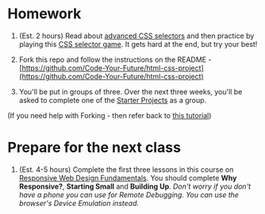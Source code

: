 # Homework

1. (Est. 2 hours) Read about [advanced CSS selectors](http://learn.shayhowe.com/advanced-html-css/complex-selectors/) and then practice by playing this [CSS selector game](https://flukeout.github.io/). It gets hard at the end, but try your best!

2. Fork this repo and follow the instructions on the README - [https://github.com/Code-Your-Future/html-css-project](https://github.com/Code-Your-Future/html-css-project)

3. You'll be put in groups of three. Over the next three weeks, you'll be asked to complete one of the [Starter Projects](https://github.com/CodeYourFuture/group-projects#starter-projects) as a group.

(If you need help with Forking - then refer back to [this tutorial](https://help.github.com/articles/fork-a-repo/))

# Prepare for the next class

1. (Est. 4-5 hours) Complete the first three lessons in this course on [Responsive Web Design Fundamentals](https://www.udacity.com/course/responsive-web-design-fundamentals--ud893). You should complete **Why Responsive?**, **Starting Small** and **Building Up**. *Don't worry if you don't have a phone you can use for Remote Debugging. You can use the browser's Device Emulation instead.*
